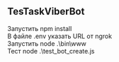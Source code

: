 TesTaskViberBot
--------------------------
Запустить npm install  
В файле .env указать URL от ngrok  
Запустить node .\bin\www  
Тест node .\test_bot_create.js  